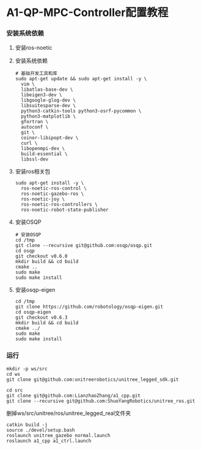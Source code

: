 # A1-QP-MPC-Controller配置教程

### 安装系统依赖

1. 安装ros-noetic

2. 安装系统依赖

   ```
   # 基础开发工具和库
   sudo apt-get update && sudo apt-get install -y \
     vim \
     libatlas-base-dev \
     libeigen3-dev \
     libgoogle-glog-dev \
     libsuitesparse-dev \
     python3-catkin-tools python3-osrf-pycommon \
     python3-matplotlib \
     gfortran \
     autoconf \
     git \
     coinor-libipopt-dev \
     curl \
     libopenmpi-dev \
     build-essential \
     libssl-dev
   ```
   
3. 安装ros相关包

   ```
   sudo apt-get install -y \
     ros-noetic-ros-control \
     ros-noetic-gazebo-ros \
     ros-noetic-joy \
     ros-noetic-ros-controllers \
     ros-noetic-robot-state-publisher
   ```
   
   
   
4. 安装OSQP

   ```
   # 安装OSQP
   cd /tmp
   git clone --recursive git@github.com:osqp/osqp.git
   cd osqp
   git checkout v0.6.0
   mkdir build && cd build
   cmake ..
   sudo make
   sudo make install
   ```

5. 安装osqp-eigen

   ```
   cd /tmp
   git clone https://github.com/robotology/osqp-eigen.git
   cd osqp-eigen
   git checkout v0.6.3
   mkdir build && cd build
   cmake ../
   sudo make
   sudo make install
   ```

   

### 运行

```
mkdir -p ws/src
cd ws
git clone git@github.com:unitreerobotics/unitree_legged_sdk.git

cd src
git clone git@github.com:LianzhaoZhang/a1_cpp.git
git clone --recursive git@github.com:ShuoYangRobotics/unitree_ros.git
```
删掉ws/src/unitree/ros/unitree_legged_real文件夹

```
catkin build -j
source ./devel/setup.bash
roslaunch unitree_gazebo normal.launch
roslaunch a1_cpp a1_ctrl.launch
```


